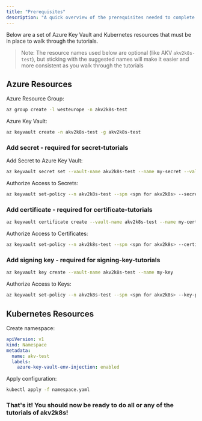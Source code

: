 ```yaml
---
title: "Prerequisites"
description: "A quick overview of the prerequisites needed to complete the tutorials"
---
```


Below are a set of Azure Key Vault and Kubernetes resources that must be in place to walk through the tutorials.

> Note: The resource names used below are optional (like AKV `akv2k8s-test`), but sticking with the suggested names will make it easier and more consistent as you walk through the tutorials

## Azure Resources

Azure Resource Group:

```bash
az group create -l westeurope -n akv2k8s-test
```

Azure Key Vault:

```bash
az keyvault create -n akv2k8s-test -g akv2k8s-test
```

### Add secret - required for secret-tutorials

Add Secret to Azure Key Vault:

```bash
az keyvault secret set --vault-name akv2k8s-test --name my-secret --value "My super secret"
```

Authorize Access to Secrets:

```bash
az keyvault set-policy --n akv2k8s-test --spn <spn for akv2k8s> --secret-permissions get 
```

### Add certificate - required for certificate-tutorials

```bash
az keyvault certificate create --vault-name akv2k8s-test --name my-certificate -p "$(az keyvault certificate get-default-policy)"
```

Authorize Access to Certificates:

```bash
az keyvault set-policy --n akv2k8s-test --spn <spn for akv2k8s> --certificate-permissions get 
```

### Add signing key - required for signing-key-tutorials

```bash
az keyvault key create --vault-name akv2k8s-test --name my-key
```

Authorize Access to Keys:

```bash
az keyvault set-policy --n akv2k8s-test --spn <spn for akv2k8s> --key-permissions get 
```

## Kubernetes Resources

Create namespace:

```yaml:title=namespace.yaml
apiVersion: v1
kind: Namespace
metadata:
  name: akv-test
  labels:
    azure-key-vault-env-injection: enabled
```

Apply configuration:

```bash
kubectl apply -f namespace.yaml
```

### That's it! You should now be ready to do all or any of the tutorials of akv2k8s!